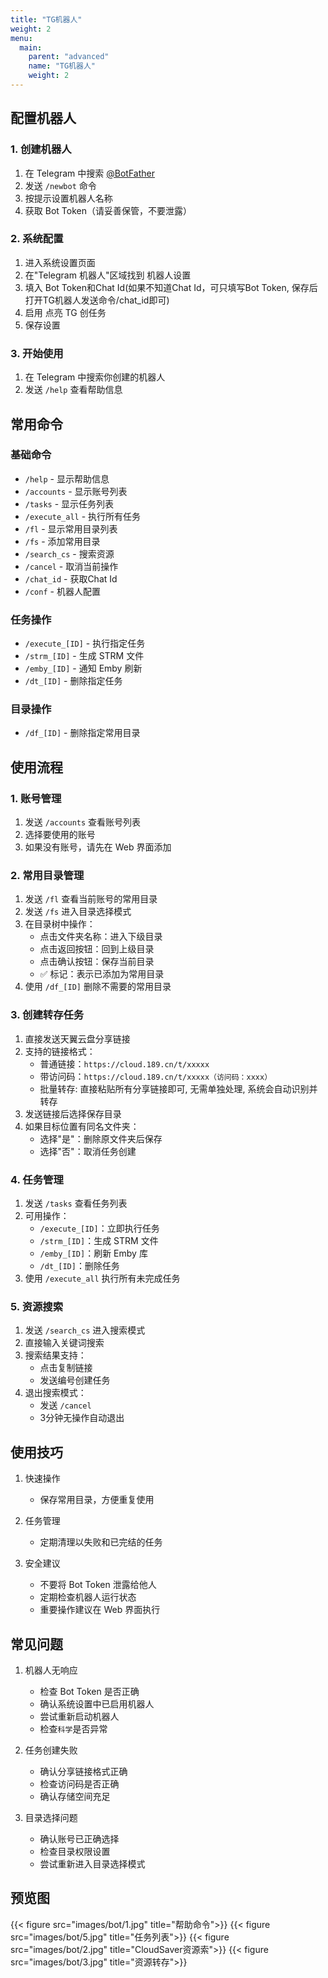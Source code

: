```yaml
---
title: "TG机器人"
weight: 2
menu:
  main:
    parent: "advanced"
    name: "TG机器人"
    weight: 2
---
```



## 配置机器人

### 1. 创建机器人
1. 在 Telegram 中搜索 [@BotFather](https://t.me/BotFather)
2. 发送 `/newbot` 命令
3. 按提示设置机器人名称
4. 获取 Bot Token（请妥善保管，不要泄露）

### 2. 系统配置
1. 进入系统设置页面
2. 在"Telegram 机器人"区域找到 机器人设置
3. 填入 Bot Token和Chat Id(如果不知道Chat Id，可只填写Bot Token, 保存后打开TG机器人发送命令/chat_id即可)
4. 启用 点亮 TG 创任务
5. 保存设置

### 3. 开始使用
1. 在 Telegram 中搜索你创建的机器人
2. 发送 `/help` 查看帮助信息

## 常用命令

### 基础命令
- `/help` - 显示帮助信息
- `/accounts` - 显示账号列表
- `/tasks` - 显示任务列表
- `/execute_all` - 执行所有任务
- `/fl` - 显示常用目录列表
- `/fs` - 添加常用目录
- `/search_cs` - 搜索资源
- `/cancel` - 取消当前操作
- `/chat_id` - 获取Chat Id
- `/conf` - 机器人配置

### 任务操作
- `/execute_[ID]` - 执行指定任务
- `/strm_[ID]` - 生成 STRM 文件
- `/emby_[ID]` - 通知 Emby 刷新
- `/dt_[ID]` - 删除指定任务

### 目录操作
- `/df_[ID]` - 删除指定常用目录

## 使用流程

### 1. 账号管理
1. 发送 `/accounts` 查看账号列表
2. 选择要使用的账号
3. 如果没有账号，请先在 Web 界面添加

### 2. 常用目录管理
1. 发送 `/fl` 查看当前账号的常用目录
2. 发送 `/fs` 进入目录选择模式
3. 在目录树中操作：
   - 点击文件夹名称：进入下级目录
   - 点击返回按钮：回到上级目录
   - 点击确认按钮：保存当前目录
   - ✅ 标记：表示已添加为常用目录
4. 使用 `/df_[ID]` 删除不需要的常用目录

### 3. 创建转存任务
1. 直接发送天翼云盘分享链接
2. 支持的链接格式：
   - 普通链接：`https://cloud.189.cn/t/xxxxx`
   - 带访问码：`https://cloud.189.cn/t/xxxxx（访问码：xxxx）`
   - 批量转存: 直接粘贴所有分享链接即可, 无需单独处理, 系统会自动识别并转存
3. 发送链接后选择保存目录
4. 如果目标位置有同名文件夹：
   - 选择"是"：删除原文件夹后保存
   - 选择"否"：取消任务创建

### 4. 任务管理
1. 发送 `/tasks` 查看任务列表
2. 可用操作：
   - `/execute_[ID]`：立即执行任务
   - `/strm_[ID]`：生成 STRM 文件
   - `/emby_[ID]`：刷新 Emby 库
   - `/dt_[ID]`：删除任务
3. 使用 `/execute_all` 执行所有未完成任务

### 5. 资源搜索
1. 发送 `/search_cs` 进入搜索模式
2. 直接输入关键词搜索
3. 搜索结果支持：
   - 点击复制链接
   - 发送编号创建任务
4. 退出搜索模式：
   - 发送 `/cancel`
   - 3分钟无操作自动退出

## 使用技巧

1. 快速操作
   - 保存常用目录，方便重复使用

2. 任务管理
   - 定期清理以失败和已完结的任务

3. 安全建议
   - 不要将 Bot Token 泄露给他人
   - 定期检查机器人运行状态
   - 重要操作建议在 Web 界面执行

## 常见问题

1. 机器人无响应
   - 检查 Bot Token 是否正确
   - 确认系统设置中已启用机器人
   - 尝试重新启动机器人
   - 检查`科学`是否异常

2. 任务创建失败
   - 确认分享链接格式正确
   - 检查访问码是否正确
   - 确认存储空间充足

3. 目录选择问题
   - 确认账号已正确选择
   - 检查目录权限设置
   - 尝试重新进入目录选择模式
  
## 预览图

<div style="display:flex">
{{< figure src="images/bot/1.jpg" title="帮助命令">}}
{{< figure src="images/bot/5.jpg" title="任务列表">}}
{{< figure src="images/bot/2.jpg" title="CloudSaver资源索">}}
{{< figure src="images/bot/3.jpg" title="资源转存">}}
</div>